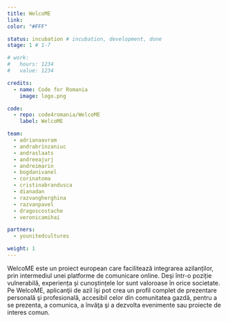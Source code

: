 ```yaml
---
title: WelcoME
link: 
color: "#FFF"

status: incubation # incubation, development, done
stage: 1 # 1-7

# work:
#   hours: 1234
#   value: 1234

credits:
  - name: Code for Romania
    image: logo.png

code:
  - repo: code4romania/WelcoME
    label: WelcoME

team:
  - adrianaavram
  - andrabrinzaniuc
  - andraslaats
  - andreeajurj
  - andreimarin
  - bogdanivanel
  - corinatoma
  - cristinabrandusca
  - dianadan
  - razvangherghina
  - razvanpavel
  - dragoscostache
  - veronicamihai

partners:
  - younitedcultures

weight: 1
---
```

WelcoME este un proiect european care facilitează integrarea azilanților, prin intermediul unei platforme de comunicare online. Deşi într-o poziție vulnerabilă, experiența și cunoștințele lor sunt valoroase în orice societate. Pe WelcoME, aplicanţii de azil îşi pot crea un profil complet de prezentare personală şi profesională, accesibil celor din comunitatea gazdă, pentru a se prezenta, a comunica, a învăţa şi a dezvolta evenimente sau proiecte de interes comun.

